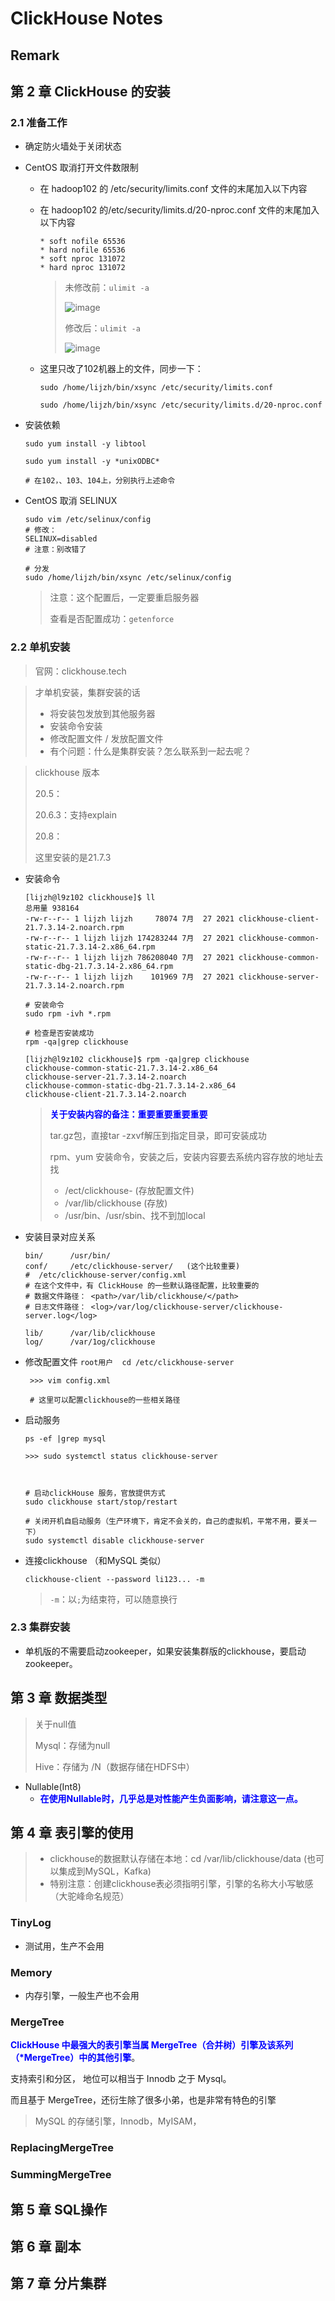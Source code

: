 # ClickHouse Notes



## Remark





## 第 2 章 ClickHouse 的安装  

### 2.1 准备工作  

- 确定防火墙处于关闭状态  

- CentOS 取消打开文件数限制

  - 在 hadoop102 的 /etc/security/limits.conf 文件的末尾加入以下内容  

  - 在 hadoop102 的/etc/security/limits.d/20-nproc.conf 文件的末尾加入以下内容  

    ```
    * soft nofile 65536
    * hard nofile 65536
    * soft nproc 131072
    * hard nproc 131072
    ```

    > 未修改前：`ulimit -a`
    >
    > ![image](./images/001.jpg)
    >
    > 修改后：`ulimit -a`
    >
    > ![image](./images/002.jpg)

  - 这里只改了102机器上的文件，同步一下：

    ```shell
    sudo /home/lijzh/bin/xsync /etc/security/limits.conf
    
    sudo /home/lijzh/bin/xsync /etc/security/limits.d/20-nproc.conf
    ```

- 安装依赖  

  ```shell
  sudo yum install -y libtool
  
  sudo yum install -y *unixODBC*
  
  # 在102，、103、104上，分别执行上述命令
  ```

- CentOS 取消 SELINUX  

  ```shell
  sudo vim /etc/selinux/config
  # 修改：
  SELINUX=disabled
  # 注意：别改错了
  
  # 分发
  sudo /home/lijzh/bin/xsync /etc/selinux/config
  ```

  > 注意：这个配置后，一定要重启服务器
  >
  > 查看是否配置成功：`getenforce`

### 2.2 单机安装  

> 官网：clickhouse.tech

> 才单机安装，集群安装的话
>
> - 将安装包发放到其他服务器
> - 安装命令安装
> - 修改配置文件 / 发放配置文件
> - 有个问题：什么是集群安装？怎么联系到一起去呢？



> clickhouse 版本
>
> 20.5：
>
> 20.6.3：支持explain
>
> 20.8：
>
> 这里安装的是21.7.3

- 安装命令

  ```shell
  [lijzh@l9z102 clickhouse]$ ll
  总用量 938164
  -rw-r--r-- 1 lijzh lijzh     78074 7月  27 2021 clickhouse-client-21.7.3.14-2.noarch.rpm
  -rw-r--r-- 1 lijzh lijzh 174283244 7月  27 2021 clickhouse-common-static-21.7.3.14-2.x86_64.rpm
  -rw-r--r-- 1 lijzh lijzh 786208040 7月  27 2021 clickhouse-common-static-dbg-21.7.3.14-2.x86_64.rpm
  -rw-r--r-- 1 lijzh lijzh    101969 7月  27 2021 clickhouse-server-21.7.3.14-2.noarch.rpm
  
  # 安装命令
  sudo rpm -ivh *.rpm
  
  # 检查是否安装成功
  rpm -qa|grep clickhouse
  
  [lijzh@l9z102 clickhouse]$ rpm -qa|grep clickhouse
  clickhouse-common-static-21.7.3.14-2.x86_64
  clickhouse-server-21.7.3.14-2.noarch
  clickhouse-common-static-dbg-21.7.3.14-2.x86_64
  clickhouse-client-21.7.3.14-2.noarch
  ```

  > <span style="color:blue; font-weight:bold">关于安装内容的备注：重要重要重要重要</span>
  >
  > tar.gz包，直接tar -zxvf解压到指定目录，即可安装成功
  >
  > rpm、yum 安装命令，安装之后，安装内容要去系统内容存放的地址去找
  >
  > - /ect/clickhouse-    (存放配置文件)
  > - /var/lib/clickhouse   (存放)
  > - /usr/bin、/usr/sbin、找不到加local

- 安装目录对应关系

  ```shell
  bin/      /usr/bin/
  conf/     /etc/clickhouse-server/   (这个比较重要)
  #  /etc/clickhouse-server/config.xml
  # 在这个文件中，有 ClickHouse 的一些默认路径配置，比较重要的
  # 数据文件路径： <path>/var/lib/clickhouse/</path>
  # 日志文件路径： <log>/var/log/clickhouse-server/clickhouse-server.log</log>
  
  lib/      /var/lib/clickhouse
  log/      /var/1og/clickhouse
  ```

- 修改配置文件 `root用户  cd /etc/clickhouse-server`

  ```shell
   >>> vim config.xml
   
   # 这里可以配置clickhouse的一些相关路径
  ```

- 启动服务

  ```shell
  ps -ef |grep mysql
  
  >>> sudo systemctl status clickhouse-server
  
  
  
  # 启动clickHouse 服务，官放提供方式
  sudo clickhouse start/stop/restart
  
  # 关闭开机自启动服务（生产环境下，肯定不会关的，自己的虚拟机，平常不用，要关一下）
  sudo systemctl disable clickhouse-server
  ```

- 连接clickhouse （和MySQL 类似）

  ```shell
  clickhouse-client --password li123... -m
  ```

  > `-m`：以`;`为结束符，可以随意换行

### 2.3 集群安装

- 单机版的不需要启动zookeeper，如果安装集群版的clickhouse，要启动zookeeper。





## 第 3 章 数据类型

> 关于null值
>
> Mysql：存储为null
>
> Hive：存储为 /N（数据存储在HDFS中）

- Nullable(Int8)
  - <span style="color:blue; font-weight:bold">在使用Nullable时，几乎总是对性能产生负面影响，请注意这一点。</span>







## 第 4 章 表引擎的使用

> - clickhouse的数据默认存储在本地：cd /var/lib/clickhouse/data  (也可以集成到MySQL，Kafka)
> - 特别注意：创建clickhouse表必须指明引擎，引擎的名称大小写敏感（大驼峰命名规范）



### TinyLog  

- 测试用，生产不会用



### Memory  

- 内存引擎，一般生产也不会用



### MergeTree  

<span style="color:blue; font-weight:bold">ClickHouse 中最强大的表引擎当属 MergeTree（合并树）引擎及该系列（*MergeTree）中的其他引擎</span>。

支持索引和分区， 地位可以相当于 Innodb 之于 Mysql。 

而且基于 MergeTree，还衍生除了很多小弟，也是非常有特色的引擎  

> MySQL 的存储引擎，Innodb，MyISAM，







### ReplacingMergeTree  





### SummingMergeTree  







## 第 5 章 SQL操作





## 第 6 章 副本





## 第 7 章 分片集群



